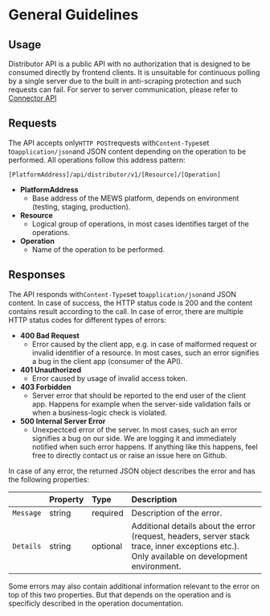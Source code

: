 # General Guidelines

## Usage <a id="Usage"></a>

Distributor API is a public API with no authorization that is designed to be consumed directly by frontend clients. It is unsuitable for continuous polling by a single server due to the built in anti-scraping protection and such requests can fail. For server to server communication, please refer to [Connector API](https://mews-systems.gitbook.io/connector-api/)

## Requests <a id="requests"></a>

The API accepts only`HTTP POST`requests with`Content-Type`set to`application/json`and JSON content depending on the operation to be performed. All operations follow this address pattern:

```text
[PlatformAddress]/api/distributor/v1/[Resource]/[Operation]
```

* **PlatformAddress**
  * Base address of the MEWS platform, depends on environment \(testing, staging, production\).
* **Resource**
  * Logical group of operations, in most cases identifies target of the operations.
* **Operation**
  * Name of the operation to be performed.

## Responses <a id="responses"></a>

The API responds with`Content-Type`set to`application/json`and JSON content. In case of success, the HTTP status code is 200 and the content contains result according to the call. In case of error, there are multiple HTTP status codes for different types of errors:

* **400 Bad Request**
  * Error caused by the client app, e.g. in case of malformed request or invalid identifier of a resource. In most cases, such an error signifies a bug in the client app \(consumer of the API\).
* **401 Unauthorized**
  * Error caused by usage of invalid access token.
* **403 Forbidden**
  * Server error that should be reported to the end user of the client app. Happens for example when the server-side validation fails or when a business-logic check is violated.
* **500 Internal Server Error**
  * Unexpectced error of the server. In most cases, such an error signifies a bug on our side. We are logging it and immediately notified when such error happens. If anything like this happens, feel free to directly contact us or raise an issue here on Github.

In case of any error, the returned JSON object describes the error and has the following properties:

|  | Property | Type | Description |
| :--- | :--- | :--- | :--- |
| `Message` | string | required | Description of the error. |
| `Details` | string | optional | Additional details about the error \(request, headers, server stack trace, inner exceptions etc.\). Only available on development environment. |

Some errors may also contain additional information relevant to the error on top of this two properties. But that depends on the operation and is specificly described in the operation documentation.

